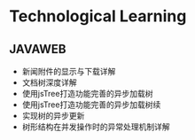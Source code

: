 # Technological Learning
## JAVAWEB
- 新闻附件的显示与下载详解
- 文档树深度详解
- 使用jsTree打造功能完善的异步加载树
- 使用jsTree打造功能完善的异步加载树续
- 实现树的异步更新
- 树形结构在并发操作时的异常处理机制详解
